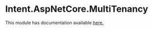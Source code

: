 ﻿# Intent.AspNetCore.MultiTenancy

This module has documentation available [here.](https://docs.intentarchitect.com/articles/modules-dotnet/intent-aspnetcore-multitenancy/intent-aspnetcore-multitenancy.html)